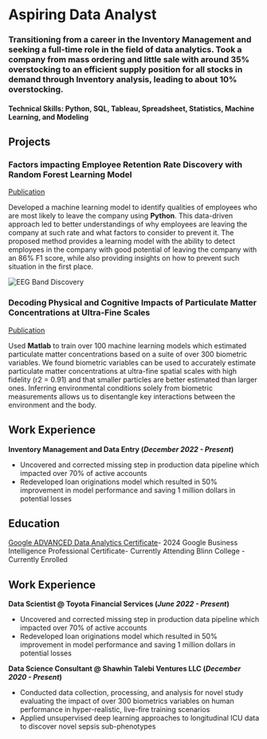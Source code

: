 
# Aspiring Data Analyst

### Transitioning from a career in the Inventory Management and seeking a full-time role in the field of data analytics. Took a company from mass ordering and little sale with around 35% overstocking to an efficient supply position for all stocks in demand through Inventory analysis, leading to about 10% overstocking. 
#### Technical Skills: Python, SQL, Tableau, Spreadsheet, Statistics, Machine Learning, and Modeling

## Projects
### Factors impacting Employee Retention Rate Discovery with Random Forest Learning Model
[Publication](https://elijahagunbiade.github.io/HR-Salifort-Motors/)

Developed a machine learning model to identify qualities of employees who are most likely to leave the company using **Python**. This data-driven approach led to better understandings of why employees are leaving the company at such rate and what factors to consider to prevent it. The proposed method provides a learning model with the ability to detect employees in the company with good potential of leaving the company with an 86% F1 score, while also providing insights on how to prevent such situation in the first place.  

![EEG Band Discovery](/assets/img/eeg_band_discovery.jpeg)

### Decoding Physical and Cognitive Impacts of Particulate Matter Concentrations at Ultra-Fine Scales
[Publication](https://www.mdpi.com/1424-8220/22/11/4240)

Used **Matlab** to train over 100 machine learning models which estimated particulate matter concentrations based on a suite of over 300 biometric variables. We found biometric variables can be used to accurately estimate particulate matter concentrations at ultra-fine spatial scales with high fidelity (r2 = 0.91) and that smaller particles are better estimated than larger ones. Inferring environmental conditions solely from biometric measurements allows us to disentangle key interactions between the environment and the body.

## Work Experience
**Inventory Management and Data Entry (_December 2022 - Present_)**
- Uncovered and corrected missing step in production data pipeline which impacted over 70% of active accounts
- Redeveloped loan originations model which resulted in 50% improvement in model performance and saving 1 million dollars in potential losses


## Education
[Google ADVANCED Data Analytics Certificate](https://github.com/ElijahAgunbiade/Portfolio/blob/main/Coursera.pdf)- 2024
Google Business Intelligence Professional Certificate- Currently Attending
Blinn College - Currently Enrolled


## Work Experience
**Data Scientist @ Toyota Financial Services (_June 2022 - Present_)**
- Uncovered and corrected missing step in production data pipeline which impacted over 70% of active accounts
- Redeveloped loan originations model which resulted in 50% improvement in model performance and saving 1 million dollars in potential losses

**Data Science Consultant @ Shawhin Talebi Ventures LLC (_December 2020 - Present_)**
- Conducted data collection, processing, and analysis for novel study evaluating the impact of over 300 biometrics variables on human performance in hyper-realistic, live-fire training scenarios
- Applied unsupervised deep learning approaches to longitudinal ICU data to discover novel sepsis sub-phenotypes
